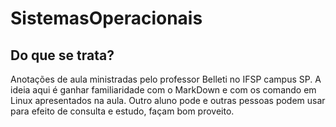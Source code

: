 # SistemasOperacionais
## Do que se trata?
Anotações de aula ministradas pelo professor Belleti no IFSP campus SP. A ideia aqui é ganhar familiaridade com o MarkDown e com os comando em Linux apresentados na aula.
Outro aluno pode e outras pessoas podem usar para efeito de consulta e estudo, façam bom proveito.
